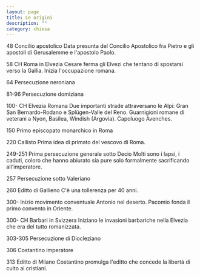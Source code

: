 ```yaml
---
layout: page
title: Le origini
description: ""
category: chiesa
---
```



48 Concilio apostolico Data presunta del Concilio Apostolico fra Pietro e gli apostoli di Gerusalemme e l'apostolo Paolo.

58 CH Roma in Elvezia
Cesare ferma gli Elvezi che tentano di spostarsi verso la Gallia. Inizia l'occupazione romana.

64 Persecuzione neroniana

81-96 Persecuzione domiziana

100- CH Elvezia Romana Due importanti strade attraversano le Alpi: Gran San Bernardo-Rodano e Splügen-Valle del Reno. Guarnigioni romane di veterani a Nyon, Basilea, Windish (Argovia). Capoluogo Avenches.

150 Primo episcopato monarchico in Roma

220 Callisto Prima idea di primato del vescovo di Roma.

249-251 Prima persecuzione generale sotto Decio Molti sono i lapsi, i caduti, coloro che hanno abiurato sia pure solo formalmente sacrificando all'imperatore.

257 Persecuzione sotto Valeriano

260 Editto di Gallieno C'è una tollerenza per 40 anni.

300- Inizio movimento conventuale Antonio nel deserto. Pacomio fonda il primo convento in Oriente.

300- CH Barbari in Svizzera Iniziano le invasioni barbariche nella Elvezia che era del tutto romanizzata.

303-305 Persecuzione di Diocleziano

306 Costantino imperatore

313 Editto di Milano Costantino promulga l'editto che concede la libertà di culto ai cristiani.
